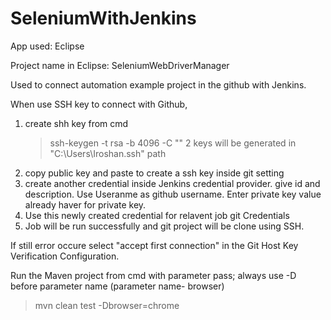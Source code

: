 # SeleniumWithJenkins
App used: Eclipse

Project name in Eclipse: SeleniumWebDriverManager

Used to connect automation example project in the github with Jenkins.

When use SSH key to connect with Github,
1. create shh key from cmd
   >ssh-keygen -t rsa -b 4096 -C "<email used in github account>"
   2 keys will be generated in "C:\Users\Iroshan\.ssh" path
2. copy public key and paste to create a ssh key inside git setting
3. create another credential inside Jenkins credential provider.
    give id and description. Use Useranme as github username. Enter private key value already haver for private key.
4. Use this newly created credential for relavent job git Credentials
5. Job will be run successfully and git project will be clone using SSH.

If still error occure select "accept first connection" in the Git Host Key Verification Configuration.

Run the Maven project from cmd with parameter pass; 
always use -D before parameter name (parameter name- browser) 
>mvn clean test -Dbrowser=chrome
